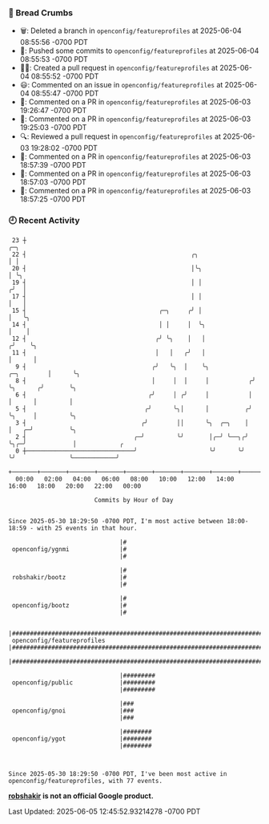 ### 🍞 Bread Crumbs

 * 🗑: Deleted a branch in `openconfig/featureprofiles` at 2025-06-04 08:55:56 -0700 PDT
 * 🚢: Pushed some commits to `openconfig/featureprofiles` at 2025-06-04 08:55:53 -0700 PDT
 * ✍🏼: Created a pull request in `openconfig/featureprofiles` at 2025-06-04 08:55:52 -0700 PDT
 * 😃: Commented on an issue in `openconfig/featureprofiles` at 2025-06-04 08:55:47 -0700 PDT
 * 💬: Commented on a PR in  `openconfig/featureprofiles` at 2025-06-03 19:26:47 -0700 PDT
 * 💬: Commented on a PR in  `openconfig/featureprofiles` at 2025-06-03 19:25:03 -0700 PDT
 * 🔍: Reviewed a pull request in  `openconfig/featureprofiles` at 2025-06-03 19:28:02 -0700 PDT
 * 💬: Commented on a PR in  `openconfig/featureprofiles` at 2025-06-03 18:57:39 -0700 PDT
 * 💬: Commented on a PR in  `openconfig/featureprofiles` at 2025-06-03 18:57:03 -0700 PDT
 * 💬: Commented on a PR in  `openconfig/featureprofiles` at 2025-06-03 18:57:25 -0700 PDT

### 🕘 Recent Activity
```
 23 ┼                                                                            ╭─╮
 22 ┤                                              ╭╮                            │ │
 20 ┤                                              │╰╮                           │ ╰╮
 19 ┤                                              │ │                          ╭╯  │
 17 ┤                                              │ │                          │   │
 15 ┤                                     ╭─╮     ╭╯ │                          │   ╰╮
 14 ┤                                     │ │     │  ╰╮                         │    │
 12 ┤                                    ╭╯ ╰╮    │   │                        ╭╯    ╰╮
 11 ┤                                    │   │   ╭╯   │                        │      │
  9 ┤                                   ╭╯   ╰╮  │    ╰╮            ╭─╮        │      ╰╮
  8 ┤                                   │     │  │     │           ╭╯ ╰╮      ╭╯       ╰╮
  6 ┤                                  ╭╯     │ ╭╯     │           │   │      │         │
  5 ┤                                 ╭╯      ╰╮│      │          ╭╯   ╰╮     │         ╰╮
  3 ┤                                ╭╯        ││      ╰╮  ╭─╮    │     │   ╭─╯          ╰╮
  2 ┤                              ╭─╯         ╰╯       │╭─╯ ╰──╮╭╯     ╰╮╭─╯             │            ╭
  0 ┼──────────────────────────────╯                    ╰╯      ╰╯       ╰╯               ╰────────────╯
    +───────+───────+───────+───────+───────+───────+───────+───────+───────+───────+───────+───────+────
  00:00   02:00   04:00   06:00   08:00   10:00   12:00   14:00   16:00   18:00   20:00   22:00   00:00   

						Commits by Hour of Day


Since 2025-05-30 18:29:50 -0700 PDT, I'm most active between 18:00-18:59 - with 25 events in that hour.

```



```
                               |#
 openconfig/ygnmi              |#
                               |#

                               |#
 robshakir/bootz               |#
                               |#

                               |#
 openconfig/bootz              |#
                               |#

                               |#############################################################################
 openconfig/featureprofiles    |#############################################################################
                               |#############################################################################

                               |#########
 openconfig/public             |#########
                               |#########

                               |###
 openconfig/gnoi               |###
                               |###

                               |########
 openconfig/ygot               |########
                               |########



Since 2025-05-30 18:29:50 -0700 PDT, I've been most active in openconfig/featureprofiles, with 77 events.

```
**[robshakir](mailto:robjs@google.com) is not an official Google product.**  


Last Updated: 2025-06-05 12:45:52.93214278 -0700 PDT
